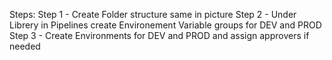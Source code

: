 
Steps: 
Step 1 - Create Folder structure same in picture
Step 2 - Under Librery in Pipelines create Environement Variable groups for DEV and PROD
Step 3 - Create Environments for DEV and PROD and assign approvers if needed

